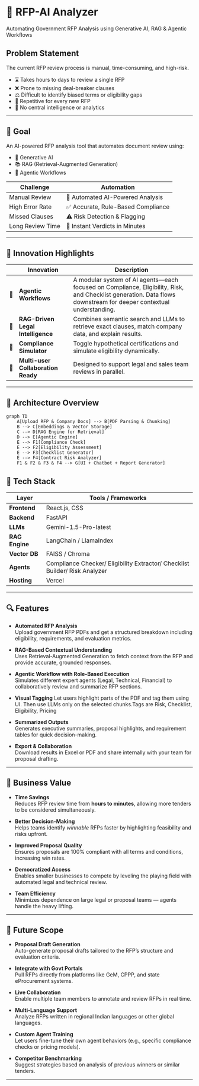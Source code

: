 # 🚀 **RFP-AI Analyzer**

Automating Government RFP Analysis using Generative AI, RAG & Agentic Workflows

## **Problem Statement**

The current RFP review process is manual, time-consuming, and high-risk.
- ⌛ Takes hours to days to review a single RFP
- ❌ Prone to missing deal-breaker clauses
- ⚖️ Difficult to identify biased terms or eligibility gaps
- 🔁 Repetitive for every new RFP
- 🤯 No central intelligence or analytics

---

## 🎯 **Goal**

An AI-powered RFP analysis tool that automates document review using:
- 🧠 Generative AI
- 📚 RAG (Retrieval-Augmented Generation)
- 🤖 Agentic Workflows

| Challenge | Automation |
|----------|------|
| Manual Review | 🔁 Automated AI-Powered Analysis |
| High Error Rate | ✅ Accurate, Rule-Based Compliance |
| Missed Clauses | ⚠️ Risk Detection & Flagging |
| Long Review Time | 🚀 Instant Verdicts in Minutes |

---

## 🌟 **Innovation Highlights**

| | Innovation | Description |
|--|-------------|-------------|
| 🔄 | **Agentic Workflows** | A modular system of AI agents—each focused on Compliance, Eligibility, Risk, and Checklist generation. Data flows downstream for deeper contextual understanding. |
| 🧠 | **RAG-Driven Legal Intelligence** | Combines semantic search and LLMs to retrieve exact clauses, match company data, and explain results. |
| 🧪 | **Compliance Simulator** | Toggle hypothetical certifications and simulate eligibility dynamically. |
| 🤝 | **Multi-user Collaboration Ready** | Designed to support legal and sales team reviews in parallel.

---

## 🧱 **Architecture Overview**

```mermaid
graph TD
    A[Upload RFP & Company Docs] --> B[PDF Parsing & Chunking]
    B --> C[Embeddings & Vector Storage]
    C --> D[RAG Engine for Retrieval]
    D --> E[Agentic Engine]
    E --> F1[Compliance Check]
    E --> F2[Eligibility Assessment]
    E --> F3[Checklist Generator]
    E --> F4[Contract Risk Analyzer]
    F1 & F2 & F3 & F4 --> G[UI + Chatbot + Report Generator]
```
## 🧱 **Tech Stack**

| Layer         | Tools / Frameworks                    |
|---------------|----------------------------------------|
| **Frontend**  | React.js, CSS          |
| **Backend**   | FastAPI                                |
| **LLMs**      | Gemini-1.5-Pro-latest              |
| **RAG Engine**| LangChain / LlamaIndex                 |
| **Vector DB** | FAISS / Chroma                         |
| **Agents**    | Compliance Checker/ Eligibility Extractor/ Checklist Builder/ Risk Analyzer                      |           |
| **Hosting**   | Vercel |

---

## 🔍 **Features**

- **Automated RFP Analysis**  
  Upload government RFP PDFs and get a structured breakdown including eligibility, requirements, and evaluation metrics.

- **RAG-Based Contextual Understanding**  
  Uses Retrieval-Augmented Generation to fetch context from the RFP and provide accurate, grounded responses.

- **Agentic Workflow with Role-Based Execution**  
  Simulates different expert agents (Legal, Technical, Financial) to collaboratively review and summarize RFP sections.

- **Visual Tagging**
  Let users highlight parts of the PDF and tag them using UI. Then use LLMs only on the selected chunks.Tags are Risk, Checklist, Eligibility, Pricing

- **Summarized Outputs**  
  Generates executive summaries, proposal highlights, and requirement tables for quick decision-making.

- **Export & Collaboration**  
  Download results in Excel or PDF and share internally with your team for proposal drafting.

---

## 💼 **Business Value**

- **Time Savings**  
  Reduces RFP review time from **hours to minutes**, allowing more tenders to be considered simultaneously.

- **Better Decision-Making**  
  Helps teams identify *winnable* RFPs faster by highlighting feasibility and risks upfront.

- **Improved Proposal Quality**  
  Ensures proposals are 100% compliant with all terms and conditions, increasing win rates.

- **Democratized Access**  
  Enables smaller businesses to compete by leveling the playing field with automated legal and technical review.

- **Team Efficiency**  
  Minimizes dependence on large legal or proposal teams — agents handle the heavy lifting.

---

## 🚀 **Future Scope**

- **Proposal Draft Generation**  
  Auto-generate proposal drafts tailored to the RFP’s structure and evaluation criteria.

- **Integrate with Govt Portals**  
  Pull RFPs directly from platforms like GeM, CPPP, and state eProcurement systems.

- **Live Collaboration**  
  Enable multiple team members to annotate and review RFPs in real time.

- **Multi-Language Support**  
  Analyze RFPs written in regional Indian languages or other global languages.

- **Custom Agent Training**  
  Let users fine-tune their own agent behaviors (e.g., specific compliance checks or pricing models).

- **Competitor Benchmarking**  
  Suggest strategies based on analysis of previous winners or similar tenders.

---

